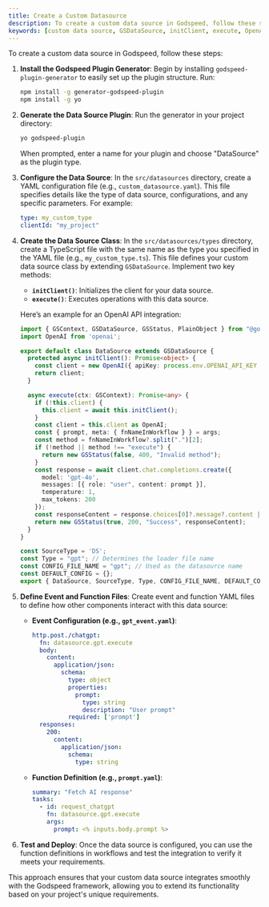 ```yaml
---
title: Create a Custom Datasource
description: To create a custom data source in Godspeed, follow these steps.
keywords: [custom data source, GSDataSource, initClient, execute, OpenAI API]
---
```

To create a custom data source in Godspeed, follow these steps:

1. **Install the Godspeed Plugin Generator**:
   Begin by installing `godspeed-plugin-generator` to easily set up the plugin structure. Run:
   ```bash
   npm install -g generator-godspeed-plugin
   npm install -g yo
   ```

2. **Generate the Data Source Plugin**:
   Run the generator in your project directory:
   ```bash
   yo godspeed-plugin
   ```
   When prompted, enter a name for your plugin and choose "DataSource" as the plugin type.

3. **Configure the Data Source**:
   In the `src/datasources` directory, create a YAML configuration file (e.g., `custom_datasource.yaml`). This file specifies details like the type of data source, configurations, and any specific parameters. For example:
   ```yaml
   type: my_custom_type
   clientId: "my_project"
   ```

4. **Create the Data Source Class**:
   In the `src/datasources/types` directory, create a TypeScript file with the same name as the type you specified in the YAML file (e.g., `my_custom_type.ts`). This file defines your custom data source class by extending `GSDataSource`. Implement two key methods:

   - **`initClient()`**: Initializes the client for your data source.
   - **`execute()`**: Executes operations with this data source.
   
   Here’s an example for an OpenAI API integration:
   ```typescript
   import { GSContext, GSDataSource, GSStatus, PlainObject } from "@godspeedsystems/core";
   import OpenAI from 'openai';

   export default class DataSource extends GSDataSource {
     protected async initClient(): Promise<object> {
       const client = new OpenAI({ apiKey: process.env.OPENAI_API_KEY });
       return client;
     }

     async execute(ctx: GSContext): Promise<any> {
       if (!this.client) {
         this.client = await this.initClient();
       }
       const client = this.client as OpenAI;
       const { prompt, meta: { fnNameInWorkflow } } = args;
       const method = fnNameInWorkflow?.split(".")[2];
       if (!method || method !== "execute") {
         return new GSStatus(false, 400, "Invalid method");
       }
       const response = await client.chat.completions.create({
         model: 'gpt-4o',
         messages: [{ role: "user", content: prompt }],
         temperature: 1,
         max_tokens: 200
       });
       const responseContent = response.choices[0]?.message?.content || "No response";
       return new GSStatus(true, 200, "Success", responseContent);
     }
   }

   const SourceType = 'DS';
   const Type = "gpt"; // Determines the loader file name
   const CONFIG_FILE_NAME = "gpt"; // Used as the datasource name
   const DEFAULT_CONFIG = {};
   export { DataSource, SourceType, Type, CONFIG_FILE_NAME, DEFAULT_CONFIG };
   ```

5. **Define Event and Function Files**:
   Create event and function YAML files to define how other components interact with this data source:
   
   - **Event Configuration (e.g., `gpt_event.yaml`)**:
     ```yaml
     http.post./chatgpt:
       fn: datasource.gpt.execute
       body:
         content:
           application/json:
             schema:
               type: object
               properties:
                 prompt:
                   type: string
                   description: "User prompt"
               required: ['prompt']
       responses:
         200:
           content:
             application/json:
               schema:
                 type: string
     ```

   - **Function Definition (e.g., `prompt.yaml`)**:
     ```yaml
     summary: "Fetch AI response"
     tasks:
       - id: request_chatgpt
         fn: datasource.gpt.execute
         args:
           prompt: <% inputs.body.prompt %>
     ```

6. **Test and Deploy**:
   Once the data source is configured, you can use the function definitions in workflows and test the integration to verify it meets your requirements.

This approach ensures that your custom data source integrates smoothly with the Godspeed framework, allowing you to extend its functionality based on your project's unique requirements.